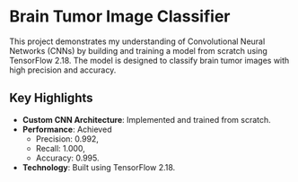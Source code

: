 # Brain Tumor Image Classifier

This project demonstrates my understanding of Convolutional Neural Networks (CNNs) by building and training a model from scratch using TensorFlow 2.18. The model is designed to classify brain tumor images with high precision and accuracy.

## Key Highlights

- **Custom CNN Architecture**: Implemented and trained from scratch.
- **Performance**: Achieved
  - Precision: 0.992,
  - Recall: 1.000,
  - Accuracy: 0.995.
- **Technology**: Built using TensorFlow 2.18.

